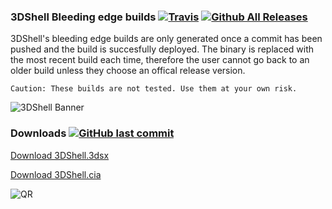### 3DShell Bleeding edge builds [![Travis](https://img.shields.io/travis/joel16/3DShell.svg?style=flat-square)](https://travis-ci.org/joel16/3DShell) [![Github All Releases](https://img.shields.io/github/downloads/joel16/3DShell/total.svg?style=flat-square)](https://github.com/joel16/3DShell/releases)

3DShell's bleeding edge builds are only generated once a commit has been pushed and the build is succesfully deployed. The binary is replaced with the most recent build each time, therefore the user cannot go back to an older build unless they choose an offical release version.

```
Caution: These builds are not tested. Use them at your own risk.
```

![3DShell Banner](http://i.imgur.com/Z2pzVVZ.png)


### Downloads [![GitHub last commit](https://img.shields.io/github/last-commit/joel16/3DShell.svg?style=flat-square)](https://github.com/joel16/3DShell/commits/master)

[Download 3DShell.3dsx](https://github.com/joel16/3DShell/raw/gh-pages/3DShell.3dsx)

[Download 3DShell.cia](https://github.com/joel16/3DShell/raw/gh-pages/3DShell.cia)

![QR](https://chart.googleapis.com/chart?cht=qr&chl=https%3A%2F%2Fgithub.com%2Fjoel16%2F3DShell%2Fraw%2Fgh-pages%2F3DShell.cia&chs=180x180&choe=UTF-8&chld=L|2)



